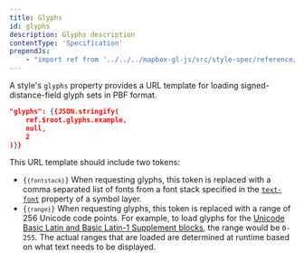 ```yaml
---
title: Glyphs
id: glyphs
description: Glyphs description
contentType: 'Specification'
prependJs:
    - "import ref from '../../../mapbox-gl-js/src/style-spec/reference/latest';"
---
```


A style's `glyphs` property provides a URL template for loading signed-distance-field glyph sets in PBF format.

```json
"glyphs": {{JSON.stringify(
    ref.$root.glyphs.example,
    null,
    2
)}}
```

This URL template should include two tokens:

- <code>{`{fontstack}`}</code> When requesting glyphs, this token is replaced with a comma separated list of fonts from a font stack specified in the [`text-font`](#layout-symbol-text-font) property of a symbol layer.
- <code>{`{range}`}</code> When requesting glyphs, this token is replaced with a range of 256 Unicode code points. For example, to load glyphs for the [Unicode Basic Latin and Basic Latin-1 Supplement blocks](https://en.wikipedia.org/wiki/Unicode_block), the range would be `0-255`. The actual ranges that are loaded are determined at runtime based on what text needs to be displayed.
